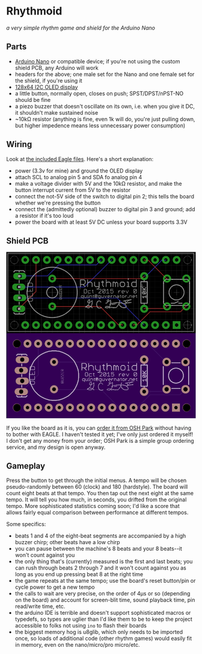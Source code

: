 # Rhythmoid
_a very simple rhythm game and shield for the Arduino Nano_

## Parts

  - [Arduino Nano](https://www.arduino.cc/en/Main/ArduinoBoardNano) or compatible device; if you're not using the custom shield PCB, any Arduino will work
  - headers for the above; one male set for the Nano and one female set for the shield, if you're using it
  - [128x64 I2C OLED display](http://www.hobbyelectronica.nl/product/128x64-oled-geel-blauw-i2c/)
  - a little button, normally open, closes on push; SPST/DPST/nPST-NO should be fine
  - a piezo buzzer that doesn't oscillate on its own, i.e. when you give it DC, it shouldn't make sustained noise
  - ~10kΩ resistor (anything is fine, even 1k will do, you're just pulling down, but higher impedence means less unnecessary power consumption)

## Wiring

Look at [the included Eagle files](eagle/). Here's a short explanation:

  - power (3.3v for mine) and ground the OLED display
  - attach SCL to analog pin 5 and SDA fo analog pin 4
  - make a voltage divider with 5V and the 10kΩ resistor, and make the button interrupt current from 5V to the resistor
  - connect the not-5V side of the switch to digital pin 2; this tells the board whether we're pressing the button
  - connect the (admittedly optional) buzzer to digital pin 3 and ground; add a resistor if it's too loud
  - power the board with at least 5V DC unless your board supports 3.3V

## Shield PCB

![Rhythmoid PCB](rhythmoid_pcb.png)

If you like the board as it is, you can [order it from OSH Park](https://oshpark.com/shared_projects/O3bcMjo5) without having to bother with EAGLE. I haven't tested it yet; I've only just ordered it myself! I don't get any money from your order; OSH Park is a simple group ordering service, and my design is open anyway.

## Gameplay

Press the button to get through the initial menus. A tempo will be chosen pseudo-randomly between 60 (clock) and 180 (hardstyle). The board will count eight beats at that tempo. You then tap out the next eight at the same tempo. It will tell you how much, in seconds, you drifted from the original tempo. More sophisticated statistics coming soon; I'd like a score that allows fairly equal comparison between performance at different tempos.

Some specifics:

  - beats 1 and 4 of the eight-beat segments are accompanied by a high buzzer chirp; other beats have a low chirp
  - you can pause between the machine's 8 beats and your 8 beats--it won't count against you
  - the only thing that's (currently) measured is the first and last beats; you can rush through beats 2 through 7 and it won't count against you as long as you end up pressing beat 8 at the right time
  - the game repeats at the same tempo; use the board's reset button/pin or cycle power to get a new tempo
  - the calls to wait are very precise, on the order of 4μs or so (depending on the board) and account for screen-blit time, sound playback time, pin read/write time, etc.
  - the arduino IDE is terrible and doesn't support sophisticated macros or typedefs, so types are uglier than I'd like them to be to keep the project accessible to folks not using `ino` to flash their boards
  - the biggest memory hog is u8glib, which only needs to be imported once, so loads of additional code (other rhythm games) would easily fit in memory, even on the nano/micro/pro micro/etc.
